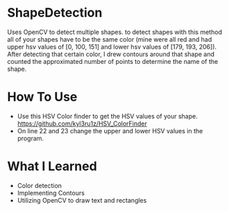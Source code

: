 # ShapeDetection
Uses OpenCV to detect multiple shapes. to detect shapes with this method all of your shapes have to be the same color (mine were all red and had upper hsv values of [0, 100, 151] and lower hsv values of [179, 193, 206]). After detecting that certain color, I drew contours around that shape and counted the approximated number of points to determine the name of the shape.

# How To Use 
- Use this HSV Color finder to get the HSV values of your shape. https://github.com/kyl3ru1z/HSV_ColorFinder
- On line 22 and 23 change the upper and lower HSV values in the program.

# What I Learned 
- Color detection
- Implementing Contours 
- Utilizing OpenCV to draw text and rectangles 

